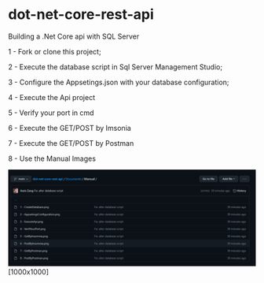 # dot-net-core-rest-api
Building a .Net Core api with SQL Server

1 - Fork or clone this project;

2 - Execute the database script in Sql Server Management Studio;

3 - Configure the Appsetings.json with your database configuration;

4 - Execute the Api project

5 - Verify your port in cmd

6 - Execute the GET/POST by Imsonia

7 - Execute the GET/POST by Postman

8 - Use the Manual Images

![ManualImages](https://github.com/zangassis/dot-net-core-rest-api/blob/main/Documents/Images/ManualImages.png?raw=true)[1000x1000]
